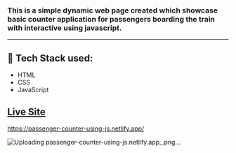 ### This is a simple dynamic web page created which showcase basic counter application for passengers boarding the train with interactive using javascript.
- - - -
## :rocket: Tech Stack used: 
- HTML
- CSS
- JavaScript 


## [Live Site]([https://dark-mode-calculator-html-css-js.netlify.app/](https://passenger-counter-using-js.netlify.app/))
https://passenger-counter-using-js.netlify.app/

![Uploading passenger-counter-using-js.netlify.app_.png…]()




